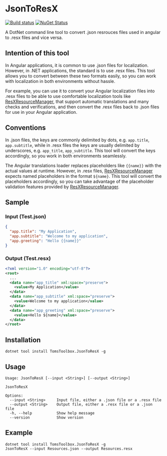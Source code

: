 
# JsonToResX
[![Build status](https://ci.appveyor.com/api/projects/status/TODO/branch/main?svg=true)](https://ci.appveyor.com/project/tom-englert/jsontoresx/branch/main)
[![NuGet Status](https://img.shields.io/nuget/v/TomsToolbox.JsonToResX.svg)](https://www.nuget.org/packages/TomsToolbox.JsonToResX/)

A DotNet command line tool to convert .json resrouces files used in angular to .resx files and vice versa.

## Intention of this tool
In Angular applications, it is common to use .json files for localization. However, in .NET applications, the standard is to use .resx files.
This tool allows you to convert between these two formats easily, so you can work with localization in both environments without hassle.

For example, you can use it to convert your Angular localization files into .resx files to be able to use comfortable localization tools 
like [ResXResourceManager](https://github.com/dotnet/ResXResourceManager), that support automatic translations and many checks and verifications, and then convert the .resx files back to .json files for use in your Angular application.

## Conventions
In .json files, the keys are commonly delimited by dots, e.g. `app.title`, `app.subtitle`, while in .resx files the keys are usually delimited by underscores, e.g. `app_title`, `app_subtitle`.
This tool will convert the keys accordingly, so you work in both environments seamlessly.

The Angular translations loader replaces placeholders like `{{name}}` with the actual values at runtime. 
However, in .resx files, [ResXResourceManager](https://github.com/dotnet/ResXResourceManager) expects named placeholders in the format `${name}`.
This tool will convert the placeholders accordingly, so you can take advantage of the placeholder validation features provided by [ResXResourceManager](https://github.com/dotnet/ResXResourceManager).

## Sample
### Input (Test.json)
```json
{
  "app.title": "My Application",
  "app.subtitle": "Welcome to my application",
  "app.greeting": "Hello {{name}}"
}
```
### Output (Test.resx)
```xml
<?xml version="1.0" encoding="utf-8"?>
<root>
  ...
  <data name="app_title" xml:space="preserve">
    <value>My Application</value>
  </data>
  <data name="app_subtitle" xml:space="preserve">
    <value>Welcome to my application</value>
  </data>
  <data name="app_greeting" xml:space="preserve">
    <value>Hello ${name}</value>
  </data>
</root>
```

## Installation
`dotnet tool install TomsToolbox.JsonToResX -g`

## Usage
```
Usage: JsonToResX [--input <String>] [--output <String>]

JsonToResX

Options:
  --input <String>     Input file, either a .json file or a .resx file
  --output <String>    Output file, either a .resx file or a .json file
  -h, --help           Show help message
  --version            Show version
```
## Example

```
dotnet tool install TomsToolbox.JsonToResX -g
JsonToResX --input Resources.json --output Resources.resx
```